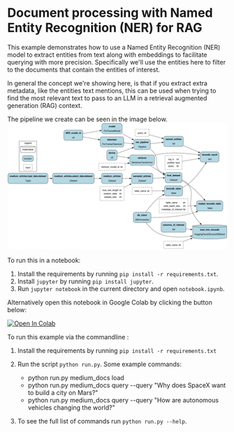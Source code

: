 # Document processing with Named Entity Recognition (NER) for RAG
This example demonstrates how to use a Named Entity Recognition (NER) model to extract entities from text along
with embeddings to facilitate querying with more precision. Specifically we'll use the entities here to filter to
the documents that contain the entities of interest.

In general the concept we're showing here, is that if you extract extra metadata, like the entities text mentions,
this can be used when trying to find the most relevant text to pass to an LLM in a retrieval augmented generation (RAG)
context.

The pipeline we create can be seen in the image below.
![pipeine](ner_extraction_pipeline.png)

To run this in a notebook:

1. Install the requirements by running `pip install -r requirements.txt`.
2. Install `jupyter` by running `pip install jupyter`.
3. Run `jupyter notebook` in the current directory and open `notebook.ipynb`.

Alternatively open this notebook in Google Colab by clicking the button below:

[![Open In Colab](https://colab.research.google.com/assets/colab-badge.svg)](https://colab.research.google.com/github/dagworks-inc/hamilton/blob/main/examples/LLM_Workflows/NER_Example/notebook.ipynb)

To run this example via the commandline :
1. Install the requirements by running `pip install -r requirements.txt`
2. Run the script `python run.py`. Some example commands:

    - python run.py medium_docs load
    - python run.py medium_docs query --query "Why does SpaceX want to build a city on Mars?"
    - python run.py medium_docs query --query "How are autonomous vehicles changing the world?"

3. To see the full list of commands run `python run.py --help`.
